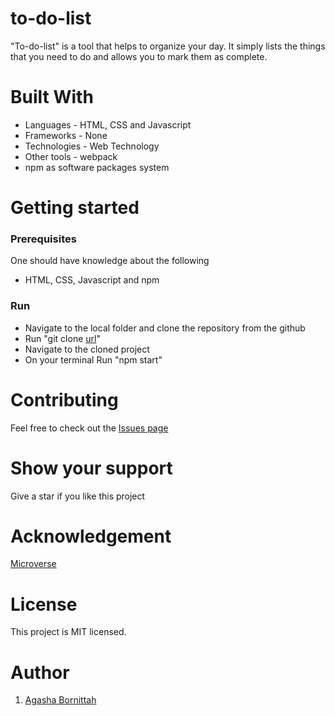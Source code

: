 # to-do-list
 "To-do-list" is a tool that helps to organize your day. It simply lists the things that you need to do and allows you to mark them as complete.

 # Built With
- Languages - HTML, CSS and Javascript
- Frameworks - None
- Technologies - Web Technology
- Other tools - webpack
- npm as software packages system
# Getting started
### Prerequisites
One should have knowledge about the following
- HTML, CSS, Javascript and npm

### Run
- Navigate to the local folder and clone the repository from the github 
- Run "git clone [url](https://github.com/Bornittah/to-do-list.git)"
- Navigate to the cloned project
- On your terminal Run "npm start"

# Contributing
Feel free to check out the [Issues page](https://github.com/Bornittah/to-do-list/issues)

# Show your support
Give a star if you like this project

# Acknowledgement
 [Microverse](https://www.microverse.org/?grsf=i6yi2m)
 
# License
This project is MIT licensed.

# Author
1. [Agasha Bornittah](https://github.com/Bornittah)
